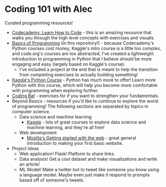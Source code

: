 # Coding 101 with Alec

Curated programming resources!

- [Codecademy: Learn How to Code](https://www.codecademy.com/learn/learn-how-to-code) - this is an amazing resource that walks you through the high level concepts with exercises and visuals.
- [Basics of Programming](https://github.com/alecchendev/cs-101-by-alec/basics) (in this repository!) - because Codecademy's Python courses cost money, Kaggle's intro course is a little too complex, and code.org's courses are too abstracted, I've created a lightweight introduction to programming in Python that I believe should be more engaging and easy (largely based on Kaggle's course).
    - I've included a project at the end that is meant to help the transition from completing exercises to actually building something!
- [Kaggle's Python Course](https://www.kaggle.com/learn/python) - Python has much more to offer! Learn more Python with this course, which will help you become more comfortable with programming when exploring further.
- [Coding Bat](https://codingbat.com/python) - exercises for if you want to strengthen your fundamentals.
- Beyond Basics - resources if you'd like to continue to explore the world of programming!
    The following sections are separated by topics in computer science.
    - Data science and machine learning
        - [Kaggle](https://www.kaggle.com/learn) - lots of great courses to explore data science and machine learning, and they're all free!
    - Web development
        - [Mozilla's Getting started with the web](https://developer.mozilla.org/en-US/docs/Learn/Getting_started_with_the_web) - great general introduction to making your first basic website.
- Project Ideas
    - Web application! Flask! Platform to share links.
    - Data analysis! Get a cool dataset and make visualizations and write an article!
    - ML Model! Make a twitter bot to tweet like someone you know using a language model. Maybe even just make it respond to prompts based off of someone's tweets.
